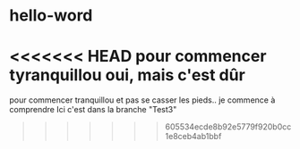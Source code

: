 # hello-word
<<<<<<< HEAD
pour commencer tyranquillou
oui, mais c'est dûr
=======
pour commencer tranquillou
et pas se casser les pieds..
je commence à comprendre
Ici c'est dans la branche "Test3"
>>>>>>> 605534ecde8b92e5779f920b0cc1e8ceb4ab1bbf
